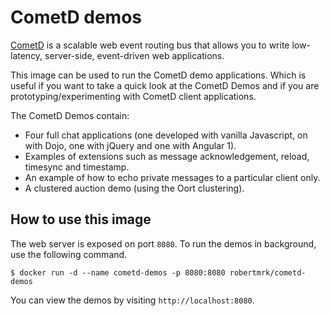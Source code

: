 # CometD demos

[CometD](http://cometd.org/) is a scalable web event routing bus that allows you to write low-latency, server-side, event-driven web applications. 

This image can be used to run the CometD demo applications. Which is useful if you want to take a quick look at the CometD Demos and if you are prototyping/experimenting with CometD client applications.

The CometD Demos contain:
* Four full chat applications (one developed with vanilla Javascript, on with Dojo, one with jQuery and one with Angular 1).
* Examples of extensions such as message acknowledgement, reload, timesync and timestamp.
* An example of how to echo private messages to a particular client only.
* A clustered auction demo (using the Oort clustering).

## How to use this image
The web server is exposed on port `8080`. To run the demos in background, use the following command.

`$ docker run -d --name cometd-demos -p 8080:8080 robertmrk/cometd-demos`

You can view the demos by visiting `http://localhost:8080`.
